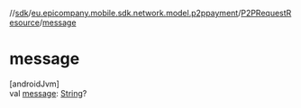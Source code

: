 //[sdk](../../../index.md)/[eu.epicompany.mobile.sdk.network.model.p2ppayment](../index.md)/[P2PRequestResource](index.md)/[message](message.md)

# message

[androidJvm]\
val [message](message.md): [String](https://kotlinlang.org/api/latest/jvm/stdlib/kotlin/-string/index.html)?
